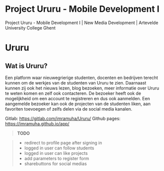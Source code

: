 # Project Ururu - Mobile Development I
Project Ururu - Mobile Development I | New Media Development | Artevelde University College Ghent

Ururu
===================


Wat is Ururu?
-------------

Een platform waar nieuwegrierige studenten, docenten en bedrijven terecht kunnen om de werkjes van de studenten van Ururu te zien. 
Daarnaast kunnen zij ook het nieuws lezen, blog bezoeken, meer informatie over Ururu te weten komen en zelf ook contacteren.
De bezoeker heeft ook de mogelijkheid om een account te registreren en dus ook aanmelden. Een aangemelde bezoeker kan ook de 
projecten van de studenten liken, aan favoriten toevoegen of zelfs delen via de social media kanalen. 

Gitlab: https://gitlab.com/imramuha/Ururu/
Github pages: https://imramuha.github.io/app/

> **TODO**

> - redirect to profile page after signing in
> - logged in user can follow students
> - logged in user can like projects
> - add parameters to register form
> - sharebuttons for social medias
